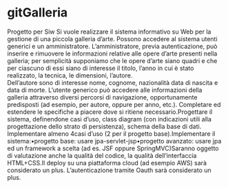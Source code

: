 # gitGalleria
Progetto per Siw
Si vuole realizzare il sistema informativo su Web per la gestione di una piccola galleria d’arte.
Possono accedere al sistema utenti generici e un amministratore.
L’amministratore,  previa  autenticazione, può  inserire  e  rimuovere  le  informazioni  relative alle opere d’arte presenti nella galleria; per semplicità supponiamo che le opere d’arte siano quadri e che per ciascuno di essi siano di interesse il titolo, l’anno in cui è stato realizzato, la tecnica, le  dimensioni,  l’autore.  
Dell’autore  sono  di  interesse  nome,  cognome,  nazionalità  data  di nascita e data di morte.
L’utente  generico  può  accedere  alle  informazioni  della  galleria  attraverso  diversi  percorsi  di navigazione, opportunamente predisposti (ad esempio, per autore, oppure per anno, etc.). Completare ed estendere le specifiche a piacere dove si ritiene necessario.Progettare  il  sistema,  definendone  casi  d’uso,  class  diagram  (con  indicazioni  utili  alla progettazione dello strato di persistenza), schema della base di dati. Implementare almeno 4casi d’uso (2 per il progetto base).Implementare il sistema:•progetto base: usare jpa-servlet-jsp•progetto avanzato: usare jpa ed un framework a scelta (ad es. JSF oppure SpringMVC)Saranno   oggetto   di   valutazione   anche   la   qualità   del   codice,   la   qualità   dell’interfaccia HTML+CSS.Il deploy su una piattaforma cloud (ad esempio AWS) sarà considerato un plus.
L’autenticazione tramite Oauth sarà considerato un plus.
